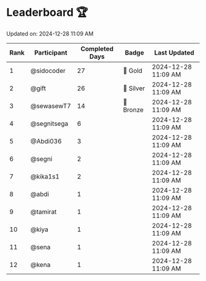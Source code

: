 # Leaderboard 🏆

Updated on: 2024-12-28 11:09 AM

| Rank | Participant       | Completed Days | Badge      | Last Updated         |
|------|-------------------|----------------|------------|----------------------|
| 1    | @sidocoder        | 27             | 🏅 Gold     | 2024-12-28 11:09 AM |
| 2    | @gift             | 26             | 🥈 Silver   | 2024-12-28 11:09 AM |
| 3    | @sewasewT7        | 14             | 🥉 Bronze   | 2024-12-28 11:09 AM |
| 4    | @segnitsega       | 6              |            | 2024-12-28 11:09 AM |
| 5    | @Abdi036          | 3              |            | 2024-12-28 11:09 AM |
| 6    | @segni            | 2              |            | 2024-12-28 11:09 AM |
| 7    | @kika1s1          | 2              |            | 2024-12-28 11:09 AM |
| 8    | @abdi             | 1              |            | 2024-12-28 11:09 AM |
| 9    | @tamirat          | 1              |            | 2024-12-28 11:09 AM |
| 10   | @kiya             | 1              |            | 2024-12-28 11:09 AM |
| 11   | @sena             | 1              |            | 2024-12-28 11:09 AM |
| 12   | @kena             | 1              |            | 2024-12-28 11:09 AM |
